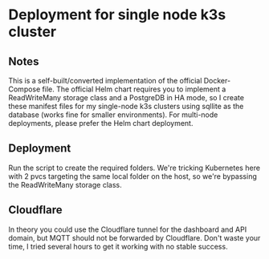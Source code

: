 # Deployment for single node k3s cluster
## Notes
This is a self-built/converted implementation of the official Docker-Compose file. The official Helm chart requires you to implement a ReadWriteMany storage class and a PostgreDB in HA mode, so I create these manifest files for my single-node k3s clusters using sqllite as the database (works fine for smaller environments). For multi-node deployments, please prefer the Helm chart deployment.

## Deployment
Run the script to create the required folders. We're tricking Kubernetes here with 2 pvcs targeting the same local folder on the host, so we're bypassing the ReadWriteMany storage class.

## Cloudflare
In theory you could use the Cloudflare tunnel for the dashboard and API domain, but MQTT should not be forwarded by Cloudflare. Don't waste your time, I tried several hours to get it working with no stable success.